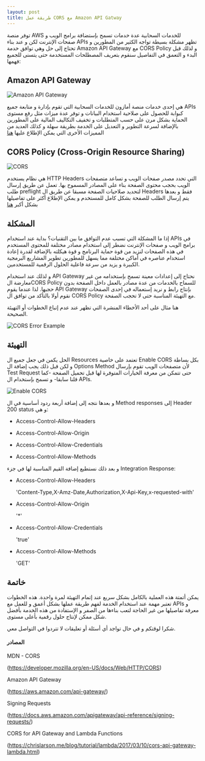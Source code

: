 ```yaml
---
layout: post
title: طريقة عمل CORS مع Amazon API Gatway 
---
```


توفر منصة AWS للخدمات السحابية عدة خدمات تسمح بإستضافة برامج الويب و صفحات الإنترنت لكن و عند بناء APIs تظهر مشكلة بسيطة  تواجه الكثير من المطورين و تحتاج إلى حل وهي توافق خدمة Amazon API Gateway مع CORS Policy و لذلك قبل البدء و التعمق في التفاصيل سنقوم بتعريف المصطلحات المستخدمة حتى يتسنى للجميع فهمها:

## Amazon API Gateway
![Amazon API Gateway](https://i0.wp.com/oddblogger.com/wp-content/uploads/2019/08/Amazon-API-Gateway@4x.png?resize=225%2C225&ssl=1 "https://i0.wp.com/oddblogger.com/wp-content/uploads/2019/08/Amazon-API-Gateway@4x.png?resize=225%2C225&ssl=1")

هي إحدى خدمات منصة أمازون للخدمات السحابية التي تقوم بإدارة و متابعة جميع APIs كبوابة للحصول على
صلاحية استخدام البيانات و توفر عدة ميزات مثل رفع مستوى الحماية بشكل مرن على حسب المتطلبات و تخفيف التكاليف المالية على المطورين بالإضافة لسرعة التطوير و التعديل على الخدمة بطريقة سهلة و كذلك العديد من المميزات الأخرى التي  يمكن الإطلاع عليها [هنا](https://aws.amazon.com/api-gateway/)

## CORS Policy (Cross-Origin Resource Sharing)
![CORS](https://addons.cdn.mozilla.net/user-media/previews/full/227/227652.png?modified=1597135314 "https://addons.cdn.mozilla.net/user-media/previews/full/227/227652.png?modified=1597135314")

 هي نظام يستخدم HTTP Headers التي تحدد مصدر صفحات الويب و تساعد متصفحات الويب بحجب محتوى الصفحة بناء على المصادر المسموح بها. تعمل عن طريق إرسال طلب preflight لتحديد صلاحيات الصفحة مسبقا عن طريق ال Headers فقط و بعدها يتم إرسال الطلب للصفحة بشكل كامل للمستخدم و يمكن الإطلاع أكثر على تفاصيلها بشكل أكبر [هنا](https://developer.mozilla.org/en-US/docs/Web/HTTP/CORS) 

## المشكلة 

إذا ما المشكلة التي تسبب عدم التوافق ما بين التقنيات؟ بداية عند استخدام APIs في برامج الويب و صفحات الإنترنت نضطر إلى استخدام مصادر
مختلفة للمحتوى المستخدم في هذه الصفحات لنزيد من قوة حماية البرنامج و قوة هيكلته بالإضافة لقدرة إعادة استخدام عناصره في أماكن مختلفة مما يسهل للمطورين  تطوير المشاريع البرمجية الكبيرة و يزيد من سرعة  فاعلية الحلول الرقمية للمستخدمين.

و لذلك عند استخدام API Gateway نحتاج إلى إعدادات  معينة تسمح بإستخدامه من غير معارضة الCORS Policy للسماح بالخدمات من عدة مصادر  بالعمل داخل الصفحة بدون حجبها.  لذا عندما يقوم API Gateway بإنتاج رابط و نريد إستعماله في إحدى الصفحات نقوم أولا بالتأكد من توافق ال CORS Policy مع التهيئة المناسبة حتى لا تحجب الصفحة.

  هنا مثال على أحد الأخطاء المنشرة التي تظهر عند عدم إتباع الخطوات أو التهيئة الصحيحة.


![CORS Error Example](https://miro.medium.com/max/3200/0*bI2yxKryqJzyUkud "https://miro.medium.com/max/3200/0*bI2yxKryqJzyUkud")


## التهيئة 

 الحل يكمن في جعل جميع ال Resources تعتمد على خاصية  Enable CORS بكل بساطة و لكن قبل ذلك يجب إضافة ال Options Method لأن متصفحات الويب تقوم بإرسال Test Request حتى تتمكن من معرفة الخيارات المتوفرة لها  قبل تحميل الصفحة -كما قلنا سابقا- و تسمح بإستخدام ال APIs.

![Enable CORS](https://miro.medium.com/max/315/1*zhVcX8ekXYlcSbL4N4c6Yg.png "https://miro.medium.com/max/315/1*zhVcX8ekXYlcSbL4N4c6Yg.png")

و بعدها نتجه إلى إضافة أربعة ردود أساسية في ال Method responses إلى Header 200 status و هي:

* Access-Control-Allow-Headers

* Access-Control-Allow-Origin

* Access-Control-Allow-Credentials

* Access-Control-Allow-Methods

و بعد ذلك نستطيع إضافة القيم المناسبة لها في جزء Integration Response:

* Access-Control-Allow-Headers 

     'Content-Type,X-Amz-Date,Authorization,X-Api-Key,x-requested-with'

* Access-Control-Allow-Origin 

     '*'

* Access-Control-Allow-Credentials 

    'true'

* Access-Control-Allow-Methods  

    'GET'

## خاتمة 

يمكن أتمتة هذه العملية بالكامل بشكل سريع عند إتمام التهيئة لمرة واحدة. هذه الخطوات تعتبر مهمة عند استخدام الخدمة لفهم طريقة عملها بشكل أعمق و للعمل مع APIs و معرفة تفاصيلها من غير الحاجة لتعب بناءها من الصفر و الإستفادة من هذه الخدمة بأفضل شكل ممكن لإنتاج حلول رقمية بأعلى مستوى.

شكرا لوقتكم و في حال تواجد أي أسئلة أو تعليقات لا تتردوا في التواصل معي.

#### المصادر

MDN - CORS 

(<https://developer.mozilla.org/en-US/docs/Web/HTTP/CORS>)

Amazon API Gateway 

(<https://aws.amazon.com/api-gateway/>)

Signing Requests 

(<https://docs.aws.amazon.com/apigateway/api-reference/signing-requests/>)

CORS for API Gateway and Lambda Functions 

(<https://chrislarson.me/blog/tutorial/lambda/2017/03/10/cors-api-gateway-lambda.html>)